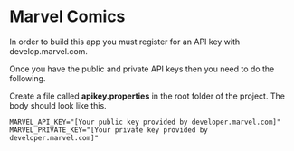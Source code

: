 # Marvel Comics

In order to build this app you must register for an API key with develop.marvel.com.

Once you have the public and private API keys then you need to do the following.


Create a file called **apikey.properties** in the root folder of the project.
The body should look like this.

```
MARVEL_API_KEY="[Your public key provided by developer.marvel.com]"
MARVEL_PRIVATE_KEY="[Your private key provided by developer.marvel.com]"
```
